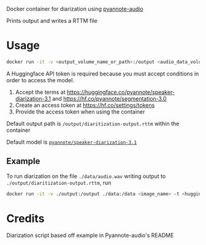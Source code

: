 Docker container for diarization using [pyannote-audio](https://github.com/pyannote/pyannote-audio)

Prints output and writes a RTTM file

# Usage
```bash
docker run -it -v <output_volume_name_or_path>:/output <audio_data_volume_or_directory>:/data <image_name> -t <huggingface_token> [-o <output_path>] [-m <model_name>] <audio_path_inside_container>
```

A Huggingface API token is required because you must accept conditions in order to access the model.
1. Accept the terms at https://huggingface.co/pyannote/speaker-diarization-3.1 and https://hf.co/pyannote/segmentation-3.0
2. Create an access token at https://hf.co/settings/tokens
3. Provide the access token when using the container

Default output path is `/output/diaritization-output.rttm` within the container

Default model is [`pyannote/speaker-diarization-3.1`](https://huggingface.co/pyannote/speaker-diarization-3.1)

## Example
To run diarization on the file `./data/audio.wav` writing output to `./output/diaritization-output.rttm`, run
```bash
docker run -it -v ./output:/output ./data:/data <image_name> -t <huggingface_token> /data/audio.wav
```

# Credits
Diarization script based off example in Pyannote-audio's README
